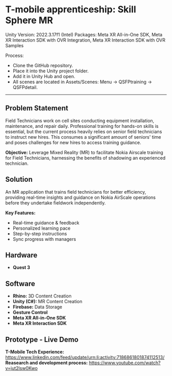 # T-mobile apprenticeship: Skill Sphere MR
Unity Version: 2022.3.17f1 (Intel)
Packages: Meta XR All-in-One SDK, Meta XR Interaction SDK with OVR Integration, Meta XR Interaction SDK with OVR Samples

Process: 
- Clone the GitHub repository.
- Place it into the Unity project folder.
- Add it in Unity Hub and open.
- All scenes are located in Assets/Scenes: Menu -> QSFPtraining -> QSFPdetail.

---

## Problem Statement

Field Technicians work on cell sites conducting equipment installation, maintenance, and repair daily. Professional training for hands-on skills is essential, but the current process heavily relies on senior field technicians to instruct new hires. This consumes a significant amount of seniors' time and poses challenges for new hires to access training guidance.

**Objective:** Leverage Mixed Reality (MR) to facilitate Nokia Airscale training for Field Technicians, harnessing the benefits of shadowing an experienced technician.

## Solution

An MR application that trains field technicians for better efficiency, providing real-time insights and guidance on Nokia AirScale operations before they undertake fieldwork independently.

**Key Features:**

- Real-time guidance & feedback
- Personalized learning pace
- Step-by-step instructions
- Sync progress with managers

## Hardware
- **Quest 3**

## Software
- **Rhino:** 3D Content Creation
- **Unity (C#):** MR Content Creation
- **Firebase:** Data Storage
- **Gesture Control**
- **Meta XR All-in-One SDK**
- **Meta XR Interaction SDK**

## Prototype - Live Demo

**T-Mobile Tech Experience:** https://www.linkedin.com/feed/update/urn:li:activity:7186861801874112513/
**Reasearch and development process:** https://www.youtube.com/watch?v=jut2lsw0Kwo
